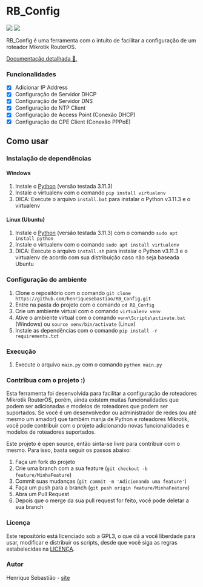 # RB_Config
![](https://img.shields.io/badge/license-GPLv3-blue) ![](https://img.shields.io/badge/python-3.11.3-blue) 

RB_Config é uma ferramenta com o intuito de facilitar a configuração de um roteador Mikrotik RouterOS.

[Documentação detalhada 📃.](https://henriquesebasm.com/RB_Config/)
### Funcionalidades

- [x] Adicionar IP Address
- [x] Configuração de Servidor DHCP
- [x] Configuração de Servidor DNS
- [x] Configuração de NTP Client
- [x] Configuração de Access Point (Conexão DHCP)
- [x] Configuração de CPE Client (Conexão PPPoE)
## Como usar

### Instalação de dependências

#### Windows

1. Instale o [Python](https://www.python.org/downloads/) (versão testada 3.11.3)
2. Instale o virtualenv com o comando `pip install virtualenv`
3. DICA: Execute o arquivo `install.bat` para instalar o Python v3.11.3 e o virtualenv

#### Linux (Ubuntu)

1. Instale o [Python](https://www.python.org/downloads/) (versão testada 3.11.3) com o comando `sudo apt install python`
2. Instale o virtualenv com o comando `sudo apt install virtualenv`
3. DICA: Execute o arquivo `install.sh` para instalar o Python v3.11.3 e o virtualenv de acordo com sua distribuição caso não seja baseada Ubuntu

### Configuração do ambiente

1. Clone o repositório com o comando `git clone https://github.com/henriquesebastiao/RB_Config.git`
2. Entre na pasta do projeto com o comando `cd RB_Config`
3. Crie um ambiente virtual com o comando `virtualenv venv`
4. Ative o ambiente virtual com o comando `venv\Scripts\activate.bat` (Windows) ou `source venv/bin/activate` (Linux)
5. Instale as dependências com o comando `pip install -r requirements.txt`

### Execução

1. Execute o arquivo `main.py` com o comando `python main.py`

### Contribua com o projeto :)
Esta ferramenta foi desenvolvida para facilitar a configuração de roteadores Mikrotik RouterOS, porém, ainda existem muitas funcionalidades que podem ser adicionadas e modelos de roteadores que podem ser suportados.
Se você é um desenvolvedor ou administrador de redes (ou até mesmo um amador) que também manja de Python e roteadores Mikrotik, você pode contribuir com o projeto adicionando novas funcionalidades e modelos de roteadores suportados.

Este projeto é open source, então sinta-se livre para contribuir com o mesmo. Para isso, basta seguir os passos abaixo:

1. Faça um fork do projeto
2. Crie uma branch com a sua feature (`git checkout -b feature/MinhaFeature`)
3. Commit suas mudanças (`git commit -m 'Adicionando uma feature'`)
4. Faça um push para a branch (`git push origin feature/MinhaFeature`)
5. Abra um Pull Request
6. Depois que o merge da sua pull request for feito, você pode deletar a sua branch

### Licença
Este repositório está licenciado sob a GPL3, o que dá a você liberdade para usar, modificar e distribuir os scripts, desde que você siga as regras estabelecidas na [LICENÇA](LICENSE).

### Autor
Henrique Sebastião - [site](https://www.henriquesebastiao.com)
